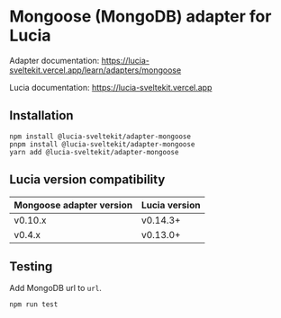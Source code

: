 # Mongoose (MongoDB) adapter for Lucia

Adapter documentation: https://lucia-sveltekit.vercel.app/learn/adapters/mongoose

Lucia documentation: https://lucia-sveltekit.vercel.app

## Installation

```
npm install @lucia-sveltekit/adapter-mongoose
pnpm install @lucia-sveltekit/adapter-mongoose
yarn add @lucia-sveltekit/adapter-mongoose
```

## Lucia version compatibility

| Mongoose adapter version | Lucia version |
| ------------------------ | ------------- |
| v0.10.x                  | v0.14.3+      |
| v0.4.x                   | v0.13.0+      |

## Testing

Add MongoDB url to `url`.

```
npm run test
```
